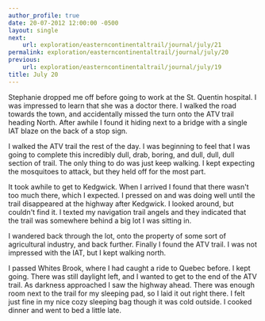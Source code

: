 ```yaml
---
author_profile: true
date: 20-07-2012 12:00:00 -0500
layout: single
next:
    url: exploration/easterncontinentaltrail/journal/july/21
permalink: exploration/easterncontinentaltrail/journal/july/20
previous:
    url: exploration/easterncontinentaltrail/journal/july/19
title: July 20
---
```

Stephanie dropped me off before going to work at the St. Quentin hospital. I was impressed to learn that she was a doctor there. I walked the road towards the town, and accidentally missed the turn onto the ATV trail heading North. After awhile I found it hiding next to a bridge with a single IAT blaze on the back of a stop sign.

I walked the ATV trail the rest of the day. I was beginning to feel that I was going to complete this incredibly dull, drab, boring, and dull, dull, dull section of trail. The only thing to do was just keep walking. I kept expecting the mosquitoes to attack, but they held off for the most part.

It took awhile to get to Kedgwick. When I arrived I found that there wasn't too much there, which I expected. I pressed on and was doing well until the trail disappeared at the highway after Kedgwick. I looked around, but couldn't find it. I texted my navigation trail angels and they indicated that the trail was somewhere behind a big lot I was sitting in.

I wandered back through the lot, onto the property of some sort of agricultural industry, and back further. Finally I found the ATV trail. I was not impressed with the IAT, but I kept walking north.

I passed Whites Brook, where I had caught a ride to Quebec before. I kept going. There was still daylight left, and I wanted to get to the end of the ATV trail. As darkness approached I saw the highway ahead. There was enough room next to the trail for my sleeping pad, so I laid it out right there. I felt just fine in my nice cozy sleeping bag though it was cold outside. I cooked dinner and went to bed a little late.